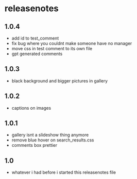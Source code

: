 # releasenotes

## 1.0.4
- add id to test_comment
- fix bug where you couldnt make someone have no manager
- move css in test comment to its own file
- gpt generated comments

## 1.0.3
- black background and bigger pictures in gallery

## 1.0.2
- captions on images

## 1.0.1
- gallery isnt a slideshow thing anymore
- remove blue hover on search_results.css
- comments box prettier

## 1.0
- whatever i had before i started this releasenotes file